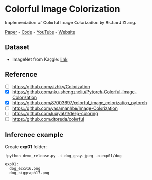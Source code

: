 # Colorful Image Colorization
Implementation of Colorful Image Colorization by Richard Zhang.

[Paper](https://arxiv.org/abs/1603.08511) - [Code](https://github.com/richzhang/colorization) - [YouTube](https://www.youtube.com/watch?v=4xoTD58Wt-0) - [Website](https://richzhang.github.io/colorization/)

## Dataset
- ImageNet from Kaggle: [link](https://towardsdatascience.com/downloading-and-using-the-imagenet-dataset-with-pytorch-f0908437c4be)

## Reference
- [ ] https://github.com/sizhky/Colorization
- [x] https://github.com/nku-shengzheliu/Pytorch-Colorful-Image-Colorization
- [x] https://github.com/87003697/colorful_image_colorization_pytorch
- [ ] https://github.com/yasamanhbn/Image-Colorization
- [ ] https://github.com/luxiya01/deep-coloring
- [ ] https://github.com/dtpreda/colorful

## Inference example
Create **exp01** folder:
```
!python demo_release.py -i dog_gray.jpeg -o exp01/dog
```

```
exp01:
  dog_eccv16.png
  dog_siggraph17.png
```
